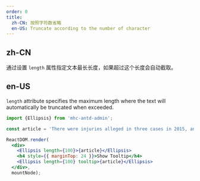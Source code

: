 ```yaml
---
order: 0
title: 
  zh-CN: 按照字符数省略
  en-US: Truncate according to the number of character
---
```


## zh-CN

通过设置 `length` 属性指定文本最长长度，如果超过这个长度会自动截取。

## en-US

`length` attribute specifies the maximum length where the text will automatically be truncated when exceeded.

````jsx
import {Ellipsis} from 'mhc-antd-admin';

const article = 'There were injuries alleged in three cases in 2015, and a fourth incident in September, according to the safety recall report. After meeting with US regulators in October, the firm decided to issue a voluntary recall.';

ReactDOM.render(
  <div>
    <Ellipsis length={100}>{article}</Ellipsis>
    <h4 style={{ marginTop: 24 }}>Show Tooltip</h4>
    <Ellipsis length={100} tooltip>{article}</Ellipsis>
  </div>,
  mountNode);
````
